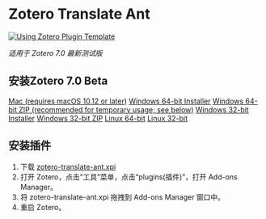 # Zotero Translate Ant

[![Using Zotero Plugin Template](https://img.shields.io/badge/Using-Zotero%20Plugin%20Template-blue?style=flat-square&logo=github)](https://github.com/windingwind/zotero-plugin-template)

_适用于 Zotero 7.0 最新测试版_

## 安装Zotero 7.0 Beta

[Mac (requires macOS 10.12 or later)](https://www.zotero.org/download/client/dl?platform=mac&channel=beta)
[Windows 64-bit Installer](https://www.zotero.org/download/client/dl?platform=win-x64&channel=beta)
[Windows 64-bit ZIP (recommended for temporary usage; see below)](https://www.zotero.org/download/client/dl?platform=win-x64-zip&channel=beta)
[Windows 32-bit Installer](https://www.zotero.org/download/client/dl?platform=win32&channel=beta)
[Windows 32-bit ZIP](https://www.zotero.org/download/client/dl?platform=win32-zip&channel=beta)
[Linux 64-bit](https://www.zotero.org/download/client/dl?platform=linux-x86_64&channel=beta)
[Linux 32-bit](https://www.zotero.org/download/client/dl?platform=linux-i686&channel=beta)

## 安装插件

1. 下载 [zotero-translate-ant.xpi](https://github.com/seasideccm/zotero-translate-ant/releases/download/v0.1.5/zotero-translate-ant.xpi)
2. 打开 Zotero，点击“工具”菜单，点击“plugins(插件)”，打开 Add-ons Manager。
3. 将 zotero-translate-ant.xpi 拖拽到 Add-ons Manager 窗口中。
4. 重启 Zotero。
